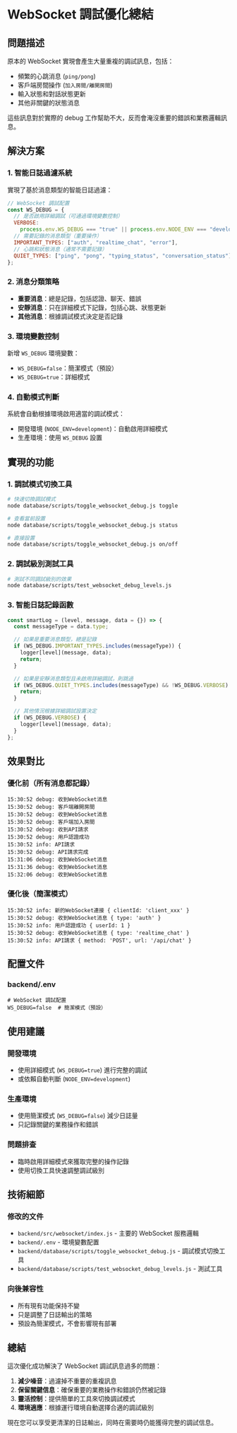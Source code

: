 # WebSocket 調試優化總結

## 問題描述

原本的 WebSocket 實現會產生大量重複的調試訊息，包括：

- 頻繁的心跳消息 (`ping/pong`)
- 客戶端房間操作 (`加入房間/離開房間`)
- 輸入狀態和對話狀態更新
- 其他非關鍵的狀態消息

這些訊息對於實際的 debug 工作幫助不大，反而會淹沒重要的錯誤和業務邏輯訊息。

## 解決方案

### 1. 智能日誌過濾系統

實現了基於消息類型的智能日誌過濾：

```javascript
// WebSocket 調試配置
const WS_DEBUG = {
  // 是否啟用詳細調試（可通過環境變數控制）
  VERBOSE:
    process.env.WS_DEBUG === "true" || process.env.NODE_ENV === "development",
  // 需要記錄的消息類型（重要操作）
  IMPORTANT_TYPES: ["auth", "realtime_chat", "error"],
  // 心跳和狀態消息（通常不需要記錄）
  QUIET_TYPES: ["ping", "pong", "typing_status", "conversation_status"],
};
```

### 2. 消息分類策略

- **重要消息**：總是記錄，包括認證、聊天、錯誤
- **安靜消息**：只在詳細模式下記錄，包括心跳、狀態更新
- **其他消息**：根據調試模式決定是否記錄

### 3. 環境變數控制

新增 `WS_DEBUG` 環境變數：

- `WS_DEBUG=false`：簡潔模式（預設）
- `WS_DEBUG=true`：詳細模式

### 4. 自動模式判斷

系統會自動根據環境啟用適當的調試模式：

- 開發環境 (`NODE_ENV=development`)：自動啟用詳細模式
- 生產環境：使用 `WS_DEBUG` 設置

## 實現的功能

### 1. 調試模式切換工具

```bash
# 快速切換調試模式
node database/scripts/toggle_websocket_debug.js toggle

# 查看當前設置
node database/scripts/toggle_websocket_debug.js status

# 直接設置
node database/scripts/toggle_websocket_debug.js on/off
```

### 2. 調試級別測試工具

```bash
# 測試不同調試級別的效果
node database/scripts/test_websocket_debug_levels.js
```

### 3. 智能日誌記錄函數

```javascript
const smartLog = (level, message, data = {}) => {
  const messageType = data.type;

  // 如果是重要消息類型，總是記錄
  if (WS_DEBUG.IMPORTANT_TYPES.includes(messageType)) {
    logger[level](message, data);
    return;
  }

  // 如果是安靜消息類型且未啟用詳細調試，則跳過
  if (WS_DEBUG.QUIET_TYPES.includes(messageType) && !WS_DEBUG.VERBOSE) {
    return;
  }

  // 其他情況根據詳細調試設置決定
  if (WS_DEBUG.VERBOSE) {
    logger[level](message, data);
  }
};
```

## 效果對比

### 優化前（所有消息都記錄）

```
15:30:52 debug: 收到WebSocket消息
15:30:52 debug: 客戶端離開房間
15:30:52 debug: 收到WebSocket消息
15:30:52 debug: 客戶端加入房間
15:30:52 debug: 收到API請求
15:30:52 debug: 用戶認證成功
15:30:52 info: API請求
15:30:52 debug: API請求完成
15:31:06 debug: 收到WebSocket消息
15:31:36 debug: 收到WebSocket消息
15:32:06 debug: 收到WebSocket消息
```

### 優化後（簡潔模式）

```
15:30:52 info: 新的WebSocket連接 { clientId: 'client_xxx' }
15:30:52 debug: 收到WebSocket消息 { type: 'auth' }
15:30:52 info: 用戶認證成功 { userId: 1 }
15:30:52 debug: 收到WebSocket消息 { type: 'realtime_chat' }
15:30:52 info: API請求 { method: 'POST', url: '/api/chat' }
```

## 配置文件

### backend/.env

```env
# WebSocket 調試配置
WS_DEBUG=false  # 簡潔模式（預設）
```

## 使用建議

### 開發環境

- 使用詳細模式 (`WS_DEBUG=true`) 進行完整的調試
- 或依賴自動判斷 (`NODE_ENV=development`)

### 生產環境

- 使用簡潔模式 (`WS_DEBUG=false`) 減少日誌量
- 只記錄關鍵的業務操作和錯誤

### 問題排查

- 臨時啟用詳細模式來獲取完整的操作記錄
- 使用切換工具快速調整調試級別

## 技術細節

### 修改的文件

- `backend/src/websocket/index.js` - 主要的 WebSocket 服務邏輯
- `backend/.env` - 環境變數配置
- `backend/database/scripts/toggle_websocket_debug.js` - 調試模式切換工具
- `backend/database/scripts/test_websocket_debug_levels.js` - 測試工具

### 向後兼容性

- 所有現有功能保持不變
- 只是調整了日誌輸出的策略
- 預設為簡潔模式，不會影響現有部署

## 總結

這次優化成功解決了 WebSocket 調試訊息過多的問題：

1. **減少噪音**：過濾掉不重要的重複訊息
2. **保留關鍵信息**：確保重要的業務操作和錯誤仍然被記錄
3. **靈活控制**：提供簡單的工具來切換調試模式
4. **環境適應**：根據運行環境自動選擇合適的調試級別

現在您可以享受更清潔的日誌輸出，同時在需要時仍能獲得完整的調試信息。
